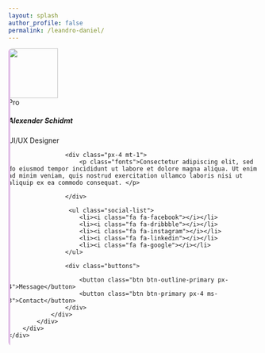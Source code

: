 ```yaml
---
layout: splash
author_profile: false
permalink: /leandro-daniel/
---
```


<style>
.card{
    border:none;

    position:relative;
    overflow:hidden;
    border-radius:8px;
    cursor:pointer;
}

.card:before{
    
    content:"";
    position:absolute;
    left:0;
    top:0;
    width:4px;
    height:100%;
    background-color:#E1BEE7;
    transform:scaleY(1);
    transition:all 0.5s;
    transform-origin: bottom
}

.card:after{
    
    content:"";
    position:absolute;
    left:0;
    top:0;
    width:4px;
    height:100%;
    background-color:#8E24AA;
    transform:scaleY(0);
    transition:all 0.5s;
    transform-origin: bottom
}

.card:hover::after{
    transform:scaleY(1);
}

.social-list{
    display:flex;
    list-style:none;
    justify-content:center;
    padding:0;
}

.social-list li{
    padding:10px;
    color:#8E24AA;
    font-size:19px;
}

.buttons button:nth-child(1){
       border:1px solid #8E24AA !important;
       color:#8E24AA;
       height:40px;
}

.buttons button:nth-child(1):hover{
       border:1px solid #8E24AA !important;
       color:#fff;
       height:40px;
       background-color:#8E24AA;
}

.buttons button:nth-child(2){
       border:1px solid #8E24AA !important;
       background-color:#8E24AA;
       color:#fff;
        height:40px;
}
</style>

<div class="container mt-5">
    <div class="row d-flex justify-content-center">
        <div class="col-md-7">
            <div class="card p-3 py-4">
                <div class="text-center">
                    <img src="https://i.imgur.com/bDLhJiP.jpg" width="100" class="rounded-circle">
                </div>
                <div class="text-center mt-3">
                    <span class="bg-secondary p-1 px-4 rounded text-white">Pro</span>
                    <h5 class="mt-2 mb-0">Alexender Schidmt</h5>
                    <span>UI/UX Designer</span>
                    
                    <div class="px-4 mt-1">
                        <p class="fonts">Consectetur adipiscing elit, sed do eiusmod tempor incididunt ut labore et dolore magna aliqua. Ut enim ad minim veniam, quis nostrud exercitation ullamco laboris nisi ut aliquip ex ea commodo consequat. </p>
                    
                    </div>
                    
                     <ul class="social-list">
                        <li><i class="fa fa-facebook"></i></li>
                        <li><i class="fa fa-dribbble"></i></li>
                        <li><i class="fa fa-instagram"></i></li>
                        <li><i class="fa fa-linkedin"></i></li>
                        <li><i class="fa fa-google"></i></li>
                    </ul>
                    
                    <div class="buttons">
                        
                        <button class="btn btn-outline-primary px-4">Message</button>
                        <button class="btn btn-primary px-4 ms-3">Contact</button>
                    </div>
                </div>
            </div>
        </div>
    </div>
</div>
